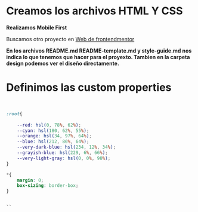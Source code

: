 # Creamos los archivos HTML Y CSS 

**Realizamos Mobile First**

Buscamos otro proyecto en [Web de frontendmentor](https://www.frontendmentor.io/)

**En los archivos README.md README-template.md y style-guide.md nos indica lo que tenemos que hacer para el proyexto. Tambien en la carpeta design podemos ver el diseño directamente.**


# Definimos las custom properties

```css


:root{
    
    --red: hsl(0, 78%, 62%);
    --cyan: hsl(180, 62%, 55%);
    --orange: hsl(34, 97%, 64%);
    --blue: hsl(212, 86%, 64%);
    --very-dark-blue: hsl(234, 12%, 34%);
    --grayish-blue: hsl(229, 6%, 66%);
    --very-light-gray: hsl(0, 0%, 98%);
}

*{
    margin: 0;
    box-sizing: border-box;
}


``

